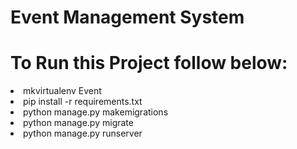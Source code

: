 
<h1>Event Management System </h1>

<h1>To Run this Project follow below:</h1>

<li>mkvirtualenv Event</li>
<li>pip install -r requirements.txt</li>
<li>python manage.py makemigrations</li>
<li>python manage.py migrate</li>
<li>python manage.py runserver</li>
